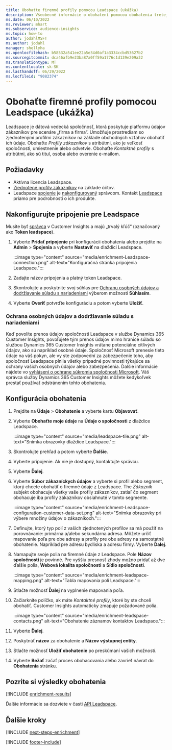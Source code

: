 ```yaml
---
title: Obohaťte firemné profily pomocou Leadspace (ukážka)
description: Všeobecné informácie o obohatení pomocou obohatenia tretej stranou Leadspace.
ms.date: 06/10/2022
ms.reviewer: mhart
ms.subservice: audience-insights
ms.topic: how-to
author: jodahlMSFT
ms.author: jodahl
manager: shellyha
ms.openlocfilehash: b58532a541ee22a5e34d0af1a3334ccbd53627b2
ms.sourcegitcommit: dca46afb9e23ba87a0ff59a1776c1d139e209a32
ms.translationtype: MT
ms.contentlocale: sk-SK
ms.lasthandoff: 06/29/2022
ms.locfileid: "9082374"
---
```

# <a name="enrich-company-profiles-with-leadspace-preview"></a>Obohaťte firemné profily pomocou Leadspace (ukážka)

Leadspace je dátová vedecká spoločnosť, ktorá poskytuje platformu údajov zákazníkov pre scenáre „firma a firma“. Umožňuje prostrediam so zjednotenými profilmi zákazníkov na základe obchodných vzťahov obohatiť ich údaje. Obohaťte *Profily zákazníkov* s atribútmi, ako je veľkosť spoločnosti, umiestnenie alebo odvetvie. Obohaťte *Kontaktné profily* s atribútmi, ako sú titul, osoba alebo overenie e-mailom.

## <a name="prerequisites"></a>Požiadavky

- Aktívna licencia Leadspace.
- [Zjednotené profily zákazníkov](customer-profiles.md) na základe účtov.
- Leadspace [spojenie](connections.md) je [nakonfigurovaný](#configure-the-connection-for-leadspace) správcom. Kontakt [Leadspace](https://www.leadspace.com/leadspace-microsoft-dynamics-365/) priamo pre podrobnosti o ich produkte.

## <a name="configure-the-connection-for-leadspace"></a>Nakonfigurujte pripojenie pre Leadspace

Musíte byť [správca](permissions.md#admin) v Customer Insights a majú „trvalý kľúč“ (označovaný ako **Token leadspace**).

1. Vyberte **Pridať pripojenie** pri konfigurácii obohatenia alebo prejdite na **Admin** > **Spojenia** a vyberte **Nastaviť** na dlaždici Leadspace.

   :::image type="content" source="media/enrichment-Leadspace-connection.png" alt-text="Konfiguračná stránka pripojenia Leadspace.":::

1. Zadajte názov pripojenia a platný token Leadspace.

1. Skontrolujte a poskytnite svoj súhlas pre [Ochranu osobných údajov a dodržiavanie súladu s nariadeniami](#data-privacy-and-compliance) výberom možnosti **Súhlasím**.

1. Vyberte **Overiť** potvrďte konfiguráciu a potom vyberte **Uložiť**.

### <a name="data-privacy-and-compliance"></a>Ochrana osobných údajov a dodržiavanie súladu s nariadeniami

Keď povolíte prenos údajov spoločnosti Leadspace v službe Dynamics 365 Customer Insights, povoľujete tým prenos údajov mimo hranice súladu so službou Dynamics 365 Customer Insights vrátane potenciálne citlivých údajov, ako sú napríklad osobné údaje. Spoločnosť Microsoft prenesie tieto údaje na váš pokyn, ale vy ste zodpovední za zabezpečenie toho, aby spoločnosť Leadspace plnila všetky prípadné povinnosti týkajúce sa ochrany vašich osobných údajov alebo zabezpečenia. Ďalšie informácie nájdete vo [vyhlásení o ochrane súkromia spoločnosti Microsoft](https://go.microsoft.com/fwlink/?linkid=396732).
Váš správca služby Dynamics 365 Customer Insights môžete kedykoľvek prestať používať odstránením tohto obohatenia.

## <a name="configure-the-enrichment"></a>Konfigurácia obohatenia

1. Prejdite na **Údaje** > **Obohatenie** a vyberte kartu **Objavovať**.

1. Vyberte **Obohaťte moje údaje** na **Údaje o spoločnosti** z dlaždice Leadspace.

   :::image type="content" source="media/leadspace-tile.png" alt-text="Snímka obrazovky dlaždice Leadspace.":::

1. Skontrolujte prehľad a potom vyberte **Ďalšie**.

1. Vyberte pripojenie. Ak nie je dostupný, kontaktujte správcu.

1. Vyberte **Ďalej**.

1. Vyberte **Súbor zákazníckych údajov** a vyberte si profil alebo segment, ktorý chcete obohatiť o firemné údaje z Leadspace. The *Zákazník* subjekt obohacuje všetky vaše profily zákazníkov, zatiaľ čo segment obohacuje iba profily zákazníkov obsiahnuté v tomto segmente.

    :::image type="content" source="media/enrichment-Leadspace-configuration-customer-data-set.png" alt-text="Snímka obrazovky pri výbere množiny údajov o zákazníkoch.":::

1. Definujte, ktorý typ polí z vašich zjednotených profilov sa má použiť na porovnávanie: primárna a/alebo sekundárna adresa. Môžete určiť mapovanie poľa pre obe adresy a profily pre obe adresy na samostatné obohatenie. Napríklad pre adresu bydliska a adresu firmy. Vyberte **Ďalej**.

1. Namapujte svoje polia na firemné údaje z Leadspace. Pole **Názov spoločnosti** je povinné. Pre vyššiu presnosť zhody možno pridať až dve ďalšie polia, **Webová lokalita spoločnosti** a **Sídlo spoločnosti**.

   :::image type="content" source="media/enrichment-leadspace-mapping.png" alt-text="Tabla mapovania polí Leadspace.":::

1. Stlačte možnosť **Ďalej** na vyplnenie mapovania poľa.

1. Začiarknite políčko, ak máte *Kontaktné profily*, ktoré by ste chceli obohatiť. Customer Insights automaticky zmapuje požadované polia.

   :::image type="content" source="media/enrichment-leadspace-contacts.png" alt-text="Obohatenie záznamov kontaktov Leadspace.":::

1. Vyberte **Ďalej**.

1. Poskytnúť **názov** za obohatenie a **Názov výstupnej entity**.

1. Stlačte možnosť **Uložiť obohatenie** po preskúmaní vašich možností.

1. Vyberte **Bežať** začať proces obohacovania alebo zavrieť návrat do **Obohatenia** stránku.

## <a name="view-enrichment-results"></a>Pozrite si výsledky obohatenia

[!INCLUDE [enrichment-results](includes/enrichment-results.md)]

Ďalšie informácie sa dozviete v časti [API Leadspace](https://support.leadspace.com/hc/en-us/sections/201997649-API).

## <a name="next-steps"></a>Ďalšie kroky

[!INCLUDE [next-steps-enrichment](includes/next-steps-enrichment.md)]

[!INCLUDE [footer-include](includes/footer-banner.md)]
